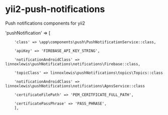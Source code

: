 # yii2-push-notifications
Push notifications components for yii2

'pushNotification' => [
            
	    'class' => \app\components\push\PushNotificationService::class,
            
	    'apiKey' => 'FIREBASE_API_KEY_STRING',
       
	    'notificationAndroidClass' => linnoxlewis\pushNotifications\notifications\Firebase::class,
            
	    'topicClass' => linnoxlewis\pushNotifications\topics\Topics::class

	    'notificationAndroidClass' => linnoxlewis\pushNotifications\notifications\ApnsService::class
	    
	    'certificateFilePath' => 'PEM_CERITFICATE_FULL_PATH',
	    
	    'certificatePassPhrase' => 'PASS_PHRASE',
        ],
	

